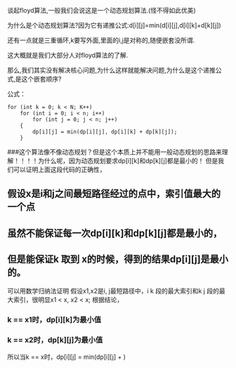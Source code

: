 谈起floyd算法,一般我们会说这是一个动态规划算法.(怪不得如此优美)

为什么是个动态规划算法?因为它有递推公式:d[i][j]=min(d[i][j],d[i][k]+d[k][j])

还有一点就是三重循环,k要写外面,里面的i,j是对称的,随便嵌套没所谓.

这大概就是我们大部分人对floyd算法的了解.

那么,我们其实没有解决核心问题,为什么这样就能解决问题,为什么是这个递推公式,是这个嵌套顺序?

公式：
```
for (int k = 0; k < N; K++)
    for (int i = 0; i < n; i++)
        for (int j = 0; j < n; j++)
    {
        dp[i][j] = min(dp[i][j], dp[i][k] + dp[k][j]);
    }
```

###这个算法像不像动态规划？但是这个本质上并不能用一般动态规划的思路来理解！！！！为什么呢，因为动态规划要求dp[i][k]和dp[k][j]都是最小的！
但是我们可以证明上面这段代码的正确性，
## 假设x是i和j之间最短路径经过的点中，索引值最大的一个点
## 虽然不能保证每一次dp[i][k]和dp[k][j]都是最小的，
## 但是能保证k 取到 x的时候，得到的结果dp[i][j]是最小的。
可以用数学归纳法证明
假设x1,x2是i, j最短路径中，i k 段的最大索引和k j 段的最大索引，很明显x1 < x, x2 < x;
根据结论，
### k == x1时，dp[i][k]为最小值
### k == x2时，dp[k][j]为最小值
所以当k == x时，dp[i][j] = min(dp[i][j] + )
